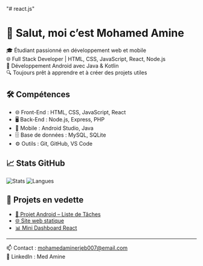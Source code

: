 "# react.js" 
# 👋 Salut, moi c’est Mohamed Amine

🎓 Étudiant passionné en développement web et mobile  
🌐 Full Stack Developer | HTML, CSS, JavaScript, React, Node.js  
📱 Développement Android avec Java & Kotlin  
🔍 Toujours prêt à apprendre et à créer des projets utiles

## 🛠️ Compétences

- 🌐 Front-End : HTML, CSS, JavaScript, React
- 🖥️ Back-End : Node.js, Express, PHP
- 📱 Mobile : Android Studio, Java
- 🗄️ Base de données : MySQL, SQLite
- ⚙️ Outils : Git, GitHub, VS Code

## 📈 Stats GitHub

![Stats](https://github-readme-stats.vercel.app/api?username=MohamedAmine-fullStack&show_icons=true&theme=tokyonight)
![Langues](https://github-readme-stats.vercel.app/api/top-langs/?username=MohamedAmine-fullStack&layout=compact&theme=tokyonight)

## 📌 Projets en vedette

- [📱 Projet Android – Liste de Tâches](https://github.com/MohamedAmine-fullStack/Projet-Mobile)
- [🌐 Site web statique](https://github.com/MohamedAmine-fullStack/site_web)
- [📊 Mini Dashboard React](https://github.com/MohamedAmine-fullStack/dashboard-react)

---

📫 Contact : mohamedaminerjeb007@email.com  
💼 LinkedIn : Med Amine
